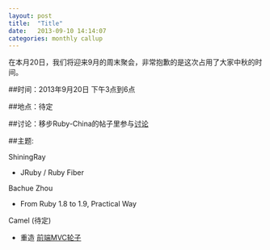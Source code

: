 ```yaml
---
layout: post
title:  "Title"
date:   2013-09-10 14:14:07
categories: monthly callup
---
```


在本月20日，我们将迎来9月的周末聚会，非常抱歉的是这次占用了大家中秋的时间。

##时间：2013年9月20日 下午3点到6点

##地点：待定

##讨论：移步Ruby-China的帖子里参与[讨论][discuss]

##主题:

ShiningRay

* JRuby / Ruby Fiber

Bachue Zhou

* From Ruby 1.8 to 1.9, Practical Way

Camel (待定)

* 重造 [前端MVC轮子][mvc]






[discuss]: http://ruby-china.org/topics/14059
[mvc]: https://github.com/camsong/yui.rocket
